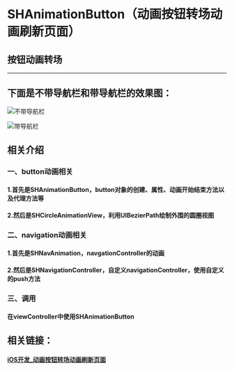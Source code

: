 # SHAnimationButton（动画按钮转场动画刷新页面）
## 按钮动画转场
---

## 下面是不带导航栏和带导航栏的效果图：

![不带导航栏](http://oixwuce1i.bkt.clouddn.com/%E5%8A%A8%E7%94%BB%E6%8C%89%E9%92%AE%E8%BD%AC%E5%9C%BA%E5%8A%A8%E7%94%BB%E5%88%B7%E6%96%B0%E9%A1%B5%E9%9D%A2%28%E4%B8%8D%E5%B8%A6%E5%AF%BC%E8%88%AA%29.gif)

![带导航栏](http://oixwuce1i.bkt.clouddn.com/%E5%8A%A8%E7%94%BB%E6%8C%89%E9%92%AE%E8%BD%AC%E5%9C%BA%E5%8A%A8%E7%94%BB%E5%88%B7%E6%96%B0%E9%A1%B5%E9%9D%A2%28%E5%B8%A6%E5%AF%BC%E8%88%AA%292.gif)


## 相关介绍

### 一、button动画相关

#### 1.首先是SHAnimationButton，button对象的创建、属性、动画开始结束方法以及代理方法等

#### 2.然后是SHCircleAnimationView，利用UIBezierPath绘制外围的圆圈视图


### 二、navigation动画相关

#### 1.首先是SHNavAnimation，navgationController的动画

#### 2.然后是SHNavigationController，自定义navigationController，使用自定义的push方法

### 三、调用

#### 在viewController中使用SHAnimationButton


## 相关链接：

#### [iOS开发_动画按钮转场动画刷新页面](http://www.jianshu.com/p/99e1636261e5)



	



